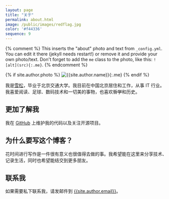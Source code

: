 ```yaml
---
layout: page
title: "关于"
permalink: about.html
image: /public/images/redflag.jpg
color: '#f44336'
sequence: 9
---
```



{% comment %}
  This inserts the "about" photo and text from `_config.yml`.
  You can edit it there (jekyll needs restart!) or remove it and provide your own photo/text.
  Don't forget to add the `me` class to the photo, like this: `![alt](src){:.me}`.
{% endcomment %}

{% if site.author.photo %}
  ![{{site.author.name}}]({{site.author.photo}}){:.me}
{% endif %}


我是<u>雪松</u>，毕业于北京交通大学。我目前在中国北京居住和工作，从事 IT 行业。我喜爱阅读、足球、数码技术和一切美的事物，也喜欢<del>哲学</del>和历史。


## 更加了解我

我在 [GitHub](https://github.com/myanbin) 上维护我的代码以及关注开源项目。


## 为什么要写这个博客？

花时间进行写作是一件很有意义也很值得去做的事。我希望能在这里来分享技术、记录生活，同时也希望能结交到更多朋友。

## 联系我

如果需要私下联系我，请发邮件到 [{{site.author.email}}](mailto:{{site.author.email}})。
